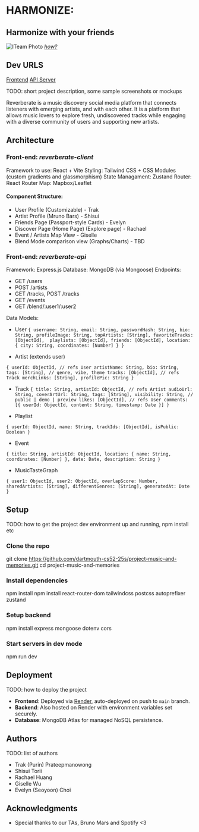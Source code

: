 # HARMONIZE:

## Harmonize with your friends

![ITeam Photo](https://hackmd.io/_uploads/H1fyF3I1ll.jpg)
[*how?*](https://help.github.com/articles/about-readmes/#relative-links-and-image-paths-in-readme-files)

## Dev URLS

[Frontend](https://project-music-and-memories.onrender.com/)
[API Server](https://project-music-and-memories-api.onrender.com/)

TODO: short project description, some sample screenshots or mockups

Reverberate is a music discovery social media platform that connects listeners with emerging artists, and with each other. It is a platform that allows music lovers to explore fresh, undiscovered tracks while engaging with a diverse community of users and supporting new artists.


## Architecture

### Front-end: *reverberate-client*

Framework to use: React + Vite
Styling: Tailwind CSS + CSS Modules (custom gradients and glassmorphism)
State Managament: Zustand
Router: React Router
Map: Mapbox/Leaflet

#### Component Structure:
- User Profile (Customizable) - Trak
- Artist Profile (Mruno Bars) - Shisui
- Friends Page (Passport-style Cards) - Evelyn
- Discover Page (Home Page) (Explore page) - Rachael
- Event / Artists Map View - Giselle
- Blend Mode comparison view (Graphs/Charts) - TBD

### Front-end: *reverberate-api* 

Framework: Express.js
Database: MongoDB (via Mongoose)
Endpoints:
- GET /users
- POST /artists
- GET /tracks, POST /tracks
- GET /events
- GET /blend/:user1/:user2

Data Models:
- User
`
{
  username: String,
  email: String,
  passwordHash: String,
  bio: String,
  profileImage: String,
  topArtists: [String],
  favoriteTracks: [ObjectId], 
  playlists: [ObjectId],
  friends: [ObjectId],
  location: { city: String, coordinates: [Number] }
}
`

- Artist (extends user)

`
{
  userId: ObjectId, // refs User
  artistName: String,
  bio: String,
  tags: [String], // genre, vibe, theme
  tracks: [ObjectId], // refs Track
  merchLinks: [String],
  profilePic: String
}
`

- Track
`
{
  title: String,
  artistId: ObjectId, // refs Artist
  audioUrl: String,
  coverArtUrl: String,
  tags: [String],
  visibility: String, // public | demo | preview
  likes: [ObjectId], // refs User
  comments: [{ userId: ObjectId, content: String, timestamp: Date }]
}
`

- Playlist

`
{
  userId: ObjectId,
  name: String,
  trackIds: [ObjectId],
  isPublic: Boolean
}
`

- Event

`
{
  title: String,
  artistId: ObjectId,
  location: {
    name: String,
    coordinates: [Number]
  },
  date: Date,
  description: String
}
`

- MusicTasteGraph

`
{
  user1: ObjectId,
  user2: ObjectId,
  overlapScore: Number,
  sharedArtists: [String],
  differentGenres: [String],
  generatedAt: Date
}
`

## Setup

TODO: how to get the project dev environment up and running, npm install etc

### Clone the repo
git clone https://github.com/dartmouth-cs52-25s/project-music-and-memories.git
cd project-music-and-memories

### Install dependencies
npm install
npm install react-router-dom tailwindcss postcss autoprefixer zustand

### Setup backend
npm install express mongoose dotenv cors

### Start servers in dev mode
npm run dev

## Deployment

TODO: how to deploy the project

- **Frontend**: Deployed via [Render](https://render.com), auto-deployed on push to `main` branch.
- **Backend**: Also hosted on Render with environment variables set securely.
- **Database**: MongoDB Atlas for managed NoSQL persistence.

## Authors

TODO: list of authors

- Trak (Purin) Prateepmanowong
- Shisui Torii
- Rachael Huang
- Giselle Wu
- Evelyn (Seoyoon) Choi

## Acknowledgments

- Special thanks to our TAs, Bruno Mars and Spotify <3



